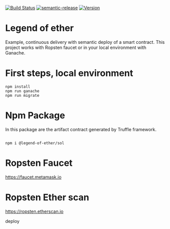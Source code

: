  [![Build Status](https://travis-ci.org/legend-of-ether/sol.svg?branch=master)](https://travis-ci.org/legend-of-ether/sol) [![semantic-release](https://img.shields.io/badge/%20%20%F0%9F%93%A6%F0%9F%9A%80-semantic--release-e10079.svg)](https://github.com/semantic-release/semantic-release) [![Version](https://img.shields.io/npm/v/@legend-of-ether/sol.svg?style=flat)](https://www.npmjs.com/package/@legend-of-ether/sol)
# Legend of ether

Example, continuous delivery with semantic deploy of a smart contract. This project works with Ropsten faucet or in your local environment with Ganache.

# First steps, local environment

```
npm install
npm run ganache
npm run migrate
```

# Npm Package

In this package are the artifact contract generated by Truffle framework.


```

npm i @legend-of-ether/sol

```

# Ropsten Faucet

https://faucet.metamask.io

# Ropsten Ether scan

https://ropsten.etherscan.io

deploy

